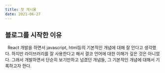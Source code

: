 ```yaml
---
title: 첫 게시물
date: 2021-06-27
---
```


## 블로그를 시작한 이유

&nbsp;&nbsp;React 개발을 하면서 javascript, html등의 기본적인 개념에 대해 잘 안다고 생각했다.
하지만 라이브러리를 잘 사용한다고 해서 결코 언어에 대한 이해가 깊은 것은 아니었다. 그래서 개발하면서 단순히 보기만하고 넘겼던 개념들, 그 기본적인 개념에 대해서 기록하고자 한다.

